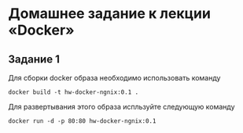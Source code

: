 # Домашнее задание к лекции «Docker»
## Задание 1


Для сборки docker образа необходимо использовать команду

`docker build -t hw-docker-ngnix:0.1 .`

Для развертывания этого образа испльзуйте следующую команду

`docker run -d -p 80:80 hw-docker-ngnix:0.1`
 